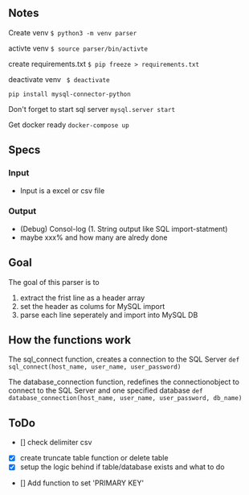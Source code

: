
## Notes
Create venv
```$ python3 -m venv parser```

activte venv
```$ source parser/bin/activte```

create requirements.txt
```$ pip freeze > requirements.txt```

deactivate venv
``` $ deactivate```

```pip install mysql-connector-python```

Don't forget to start sql server
```mysql.server start```

Get docker ready
```docker-compose up```

## Specs
### Input
- Input is a excel or csv file

### Output
- (Debug) Consol-log (1. String output like SQL import-statment) 
- maybe xxx% and how many are alredy done

## Goal

The goal of this parser is to

1. extract the frist line as a header array
2. set the header as colums for MySQL import
3. parse each line seperately and import into MySQL DB

## How the functions work
The sql_connect function, creates a connection to the SQL Server 
```def sql_connect(host_name, user_name, user_password)```

The database_connection function, redefines the connectionobject to connect to the SQL Server and one specified database
```def database_connection(host_name, user_name, user_password, db_name)```

## ToDo
- [] check delimiter csv
- [x] create truncate table function or delete table
- [x] setup the logic behind if table/database exists and what to do
- [] Add function to set 'PRIMARY KEY'